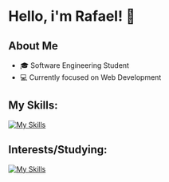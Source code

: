 # Hello, i'm Rafael! 👋

## About Me
- 🎓 Software Engineering Student
- 💻 Currently focused on Web Development

## My Skills:
[![My Skills](https://skillicons.dev/icons?i=c,postgresql,github,css,js,mongodb,express,react,nodejs)](https://skillicons.dev)

## Interests/Studying:
[![My Skills](https://skillicons.dev/icons?i=svelte,firebase,golang,linux,java,cs)](https://skillicons.dev)
